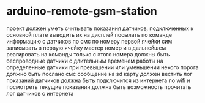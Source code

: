 # arduino-remote-gsm-station
проект должен уметь
считывать показания датчиков, подключенных к основной плате
выводить их на дисплей
посылать по команде информацию с датчиков по смс по номеру первой ячейки сим
записывать в первую ячейку мастер номер и в дальнейшем реагировать на команды только с этого номера
должны быть беспроводные датчики с длительным временем работы
на определенные датчики при превышении или уменьшении некого порога должно быть послано смс сообщение
на sd карту должен вестить лог показаний датчиков
должна быть подключится из интернета по wifi и посмотреть текущие показания
должна быть возможность прочитать лог датчиков с интернета



